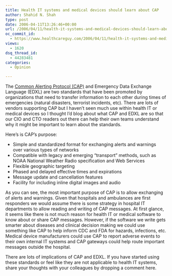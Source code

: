 ```yaml
---
title: Health IT systems and medical devices should learn about CAP
author: Shahid N. Shah
type: post
date: 2006-04-11T13:26:46+00:00
url: /2006/04/11/health-it-systems-and-medical-devices-should-learn-about-cap/
oc_commit_id:
  - https://www.healthcareguy.com/2006/04/11/health-it-systems-and-medical-devices-should-learn-about-cap/1478769031
views:
  - 1620
dsq_thread_id:
  - 44283481
categories:
  - Opinion

---
```

The [Common Alerting Protocol (CAP)][1] and Emergency Data Exchange Language (EDXL) are two standards that have been promoted by organizations that need to transfer information to each other during times of emergencies (natural disasters, terrorist incidents, etc). There are lots of vendors supporting CAP but I haven&#8217;t seen much use within health IT or medical devices so I thought I&#8217;d blog about what CAP and EDXL are so that our CIO and CTO readers out there can help their own teams understand why it might be important to learn about the standards.

Here&#8217;s is CAP&#8217;s purpose:

  * Simple and standardized format for exchanging alerts and warnings over various types of networks
  * Compatible with legacy and emerging “transport” methods, such as NOAA National Weather Radio specification and Web Services
  * Flexible geographic targeting
  * Phased and delayed effective times and expirations
  * Message update and cancellation features
  * Facility for including inline digital images and audio

As you can see, the most important purpose of CAP is to allow exchanging of alerts and warnings. Given that hospitals and ambulances are first responders we would assume there is some strategy in hospital IT departments to allow reading and writing of CAP messages. At first glance, it seems like there is not much reason for health IT or medical software to know about or share CAP messages. However, if the software we write gets smarter about diseases and clinical decision making we could use something like CAP to help inform CDC and FDA for hazards, infections, etc. Medical device manufacturers could use CAP to report adverse events to their own internal IT systems and CAP gateways could help route important messages outside the hospital.

There are lots of implications of CAP and EDXL. If you have started using these standards or feel like they are not applicable to health IT systems, share your thoughts with your colleagues by dropping a comment here.

 [1]: http://www.incident.com/cookbook/index.php/A_Roadmap_to_Emergency_Data_Standards